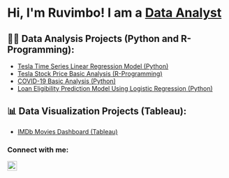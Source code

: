 <h1>Hi, I'm Ruvimbo! I am a <a href="https://github.com/ruvimbo-makayi">Data Analyst</a>
<h2>👨‍💻 Data Analysis Projects (Python and R-Programming):</h2>
  
  - [Tesla Time Series Linear Regression Model (Python)](https://github.com/ruvimbo-makayi/TeslaLinearRegression-Model)
  - [Tesla Stock Price Basic Analysis (R-Programming)](https://github.com/ruvimbo-makayi/TeslaStockPriceBasicAnalysis-/tree/main)
  - [COVID-19 Basic Analysis (Python)](https://github.com/ruvimbo-makayi/Covid19BasicAnalysis/tree/main)
  - [Loan Eligibility Prediction Model Using Logistic Regression (Python)](https://github.com/ruvimbo-makayi/LoanEligibilityPrediction/tree/main)
 
<h2>📊 Data Visualization Projects (Tableau):</h2>
  
   - [IMDb Movies Dashboard (Tableau)](https://github.com/ruvimbo-makayi/IMDbMoviesDashboard)



<h3>Connect with me:</h3>

[<img align="left" alt="JoshMadakor | LinkedIn" width="22px" src="https://cdn.jsdelivr.net/npm/simple-icons@v3/icons/linkedin.svg" />][linkedin]



[linkedin]: https://www.linkedin.com/in/ruvimbo-makayi-06a4a2249/

<!--
**joshmadakor1/joshmadakor1** is a ✨ _special_ ✨ repository because its `README.md` (this file) appears on your GitHub profile.

Here are some ideas to get you started:

- 🔭 I’m currently working on ...
- 🌱 I’m currently learning ...
- 👯 I’m looking to collaborate on ...
- 🤔 I’m looking for help with ...
- 💬 Ask me about ...
- 📫 How to reach me: ...
- 😄 Pronouns: ...
- ⚡ Fun fact: ...
-->
